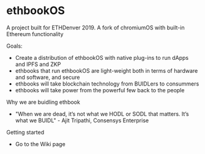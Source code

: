 # ethbookOS
A project built for ETHDenver 2019. A fork of chromiumOS with built-in Ethereum functionality

Goals:
- Create a distribution of ethbookOS with native plug-ins to run dApps and IPFS and ZKP
- ethbooks that run ethbookOS are light-weight both in terms of hardware and software, and secure
- ethbooks will take blockchain technology from BUIDLers to consummers 
- ethbooks will take power from the powerful few back to the people

Why we are buidling ethbook

  - "When we are dead, it’s not what we HODL or SODL that matters. It’s what we BUIDL" - Ajit Tripathi, Consensys Enterprise

Getting started

  - Go to the Wiki page

